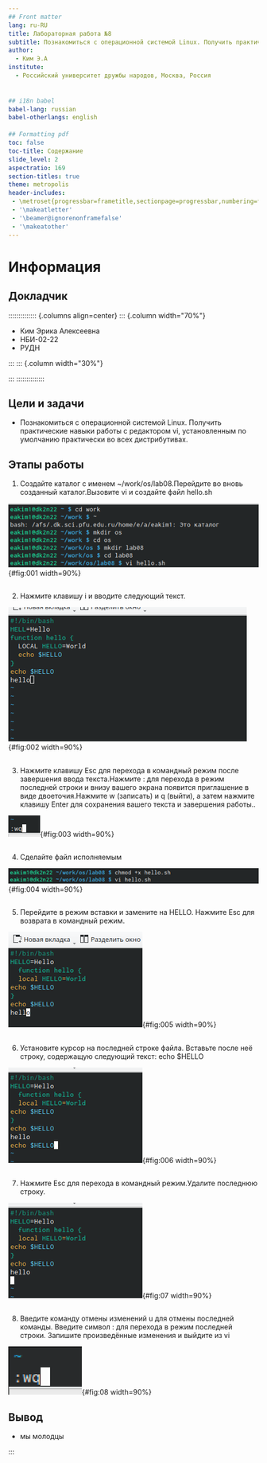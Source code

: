 ```yaml
---
## Front matter
lang: ru-RU
title: Лабораторная работа №8
subtitle: Познакомиться с операционной системой Linux. Получить практические навыки работы с редактором vi, установленным по умолчанию практически во всех дистрибутивах.
author:
  - Ким Э.А
institute:
  - Российский университет дружбы народов, Москва, Россия


## i18n babel
babel-lang: russian
babel-otherlangs: english

## Formatting pdf
toc: false
toc-title: Содержание
slide_level: 2
aspectratio: 169
section-titles: true
theme: metropolis
header-includes:
 - \metroset{progressbar=frametitle,sectionpage=progressbar,numbering=fraction}
 - '\makeatletter'
 - '\beamer@ignorenonframefalse'
 - '\makeatother'
---
```


# Информация

## Докладчик

:::::::::::::: {.columns align=center}
::: {.column width="70%"}

  * Ким Эрика Алексеевна 
  * НБИ-02-22
  * РУДН 


:::
::: {.column width="30%"}



:::
::::::::::::::


## Цели и задачи

- Познакомиться с операционной системой Linux. Получить практические навыки работы с редактором vi, установленным по умолчанию практически во всех дистрибутивах.

## Этапы работы

1. Создайте каталог с именем ~/work/os/lab08.Перейдите во вновь созданный каталог.Вызовите vi и создайте файл hello.sh

![...](image/1.png){#fig:001 width=90%}

##

2. Нажмите клавишу i и вводите следующий текст.
 
![...](image/2.png){#fig:002 width=90%}

##

3. Нажмите клавишу Esc для перехода в командный режим после завершения ввода текста.Нажмите : для перехода в режим последней строки и внизу вашего экрана появится приглашение в виде двоеточия.Нажмите w (записать) и q (выйти), а затем нажмите клавишу Enter для сохранения вашего текста и завершения работы..
 
![...](image/3.png){#fig:003 width=90%}

##

4. Сделайте файл исполняемым
  
![...](image/4.png){#fig:004 width=90%} 

##

5. Перейдите в режим вставки и замените на HELLO. Нажмите Esc для возврата в командный режим.

![...](image/5.png){#fig:005 width=90%}

##

6.  Установите курсор на последней строке файла. Вставьте после неё строку, содержащую следующий текст: echo $HELLO
  
![...](image/6.png){#fig:006 width=90%}

##

7. Нажмите Esc для перехода в командный режим.Удалите последнюю строку.

![...](image/7.png){#fig:07 width=90%}

##

8. Введите команду отмены изменений u для отмены последней команды. Введите символ : для перехода в режим последней строки. Запишите произведённые изменения и выйдите из vi

![...](image/8.png){#fig:08 width=90%}



  
## Вывод 

- мы молодцы 

:::
